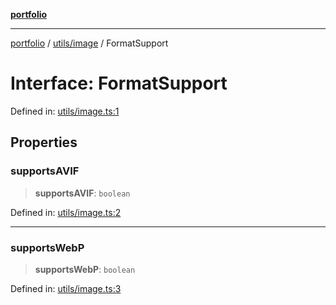 [**portfolio**](../../../README.md)

***

[portfolio](../../../modules.md) / [utils/image](../README.md) / FormatSupport

# Interface: FormatSupport

Defined in: [utils/image.ts:1](https://github.com/tnorlund/Portfolio/blob/4c6fb0318c276ffcd2341b3997f4a54b5e3da91e/portfolio/utils/image.ts#L1)

## Properties

### supportsAVIF

> **supportsAVIF**: `boolean`

Defined in: [utils/image.ts:2](https://github.com/tnorlund/Portfolio/blob/4c6fb0318c276ffcd2341b3997f4a54b5e3da91e/portfolio/utils/image.ts#L2)

***

### supportsWebP

> **supportsWebP**: `boolean`

Defined in: [utils/image.ts:3](https://github.com/tnorlund/Portfolio/blob/4c6fb0318c276ffcd2341b3997f4a54b5e3da91e/portfolio/utils/image.ts#L3)
